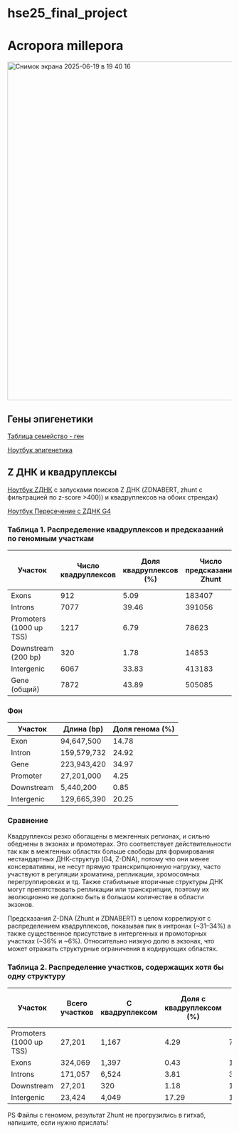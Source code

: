 # hse25_final_project

# Acropora millepora

<img width="759" alt="Снимок экрана 2025-06-19 в 19 40 16" src="https://github.com/user-attachments/assets/db81abb9-cf7a-463c-b157-1341dbd4446b" />





## Гены эпигенетики

[Таблица семейство - ген](https://github.com/ksterenteva/hse25_final_project/blob/88c5e88f3998e688d5022e76580341146f8337ec/outputs/gene_family_table-2.csv)

[Ноутбук эпигенетика](https://github.com/ksterenteva/hse25_final_project/blob/2bc94d5f8328c493efcef56fdbd4ad925bd45a09/scripts/final_project_bioinf1.ipynb)

## Z ДНК и квадруплексы

[Ноутбук ZДНК](https://colab.research.google.com/drive/1cliGoyr4nOSKiKhI7chDXQqeXOeOqGJP?usp=sharing) с запусками поисков Z ДНК (ZDNABERT, zhunt c фильтрацией по z-score >400)) и квадруплексов на обоих стрендах)

 [Ноутбук Пересечение с ZДНК  G4](https://github.com/ksterenteva/hse25_final_project/blob/d038e4aac179f6b24b446d32eb6fa9c68a8270fe/scripts/final_project_bioinf3.ipynb)

### Таблица 1. Распределение квадруплексов и предсказаний по геномным участкам

| Участок                  | Число квадруплексов | Доля квадруплексов (%) | Число предсказаний Zhunt | Доля предсказаний Zhunt (%) | Число предсказаний ZDNABERT | Доля предсказаний ZDNABERT (%) |
|--------------------------|---------------------|-------------------------|--------------------------|-----------------------------|------------------------------|---------------------------------|
| Exons                   | 912                  | 5.09                    |     183407                     |    16.09                         | 9172                          | 10.89                          |
| Introns                 |  7077                   |  39.46                       |    391056                      |    34.31                         |   26359                |      31.29                           |
| Promoters (1000 up TSS) | 1217                  | 6.79                    |    78623                      |  6.90                           | 5577                           | 6.62                           |
| Downstream (200 bp)     | 320                  | 1.78                    |  14853                        |    1.30                         | 1116                           | 1.32                           |
| Intergenic              | 6067                | 33.83                   |  413183                        |    36.25                         | 30777                       | 36.53                          |
| Gene (общий)            | 7872                | 43.89                   |  505085                        |    44.31                         | 34674                         | 41.16                          |

### Фон 

| Участок     | Длина (bp)   | Доля генома (%) |
|-------------|--------------|-------------------------------------|
| Exon        | 94,647,500   | 14.78                              |
| Intron      | 159,579,732  | 24.92                              |
| Gene        | 223,943,420  | 34.97                              |
| Promoter    | 27,201,000   | 4.25                               |
| Downstream  | 5,440,200    | 0.85                               |
| Intergenic  | 129,665,390  | 20.25                              |

### Сравнение

Квадруплексы резко обогащены в межгенных регионах, и сильно обеднены в экзонах и промотерах. Это соответствует действительности так как в межгенных областях больше свободы для формирования нестандартных ДНК-структур (G4, Z-DNA), потому что они менее консервативны, не несут прямую транскрипционную нагрузку, часто участвуют в регуляции хроматина, репликации, хромосомных перегруппировках и тд. Также стабильные вторичные структуры ДНК могут препятствовать репликации или транскрипции, поэтому их эволюционно не должно быть в большом количестве в области экзонов.

Предсказания Z-DNA (Zhunt и ZDNABERT) в целом коррелируют с распределением квадруплексов, показывая пик в интронах (~31–34%) а также существенное присутствие в интергенных и промоторных участках (~36% и ~6%). Относительно низкую долю в экзонах, что может отражать структурные ограничения в кодирующих областях.

### Таблица 2. Распределение участков, содержащих хотя бы одну структуру
| Участок                 | Всего участков | С квадруплексом | Доля с квадруплексом (%) | С Zhun | Доля с Zhun (%) | С ZDNABERT | Доля с ZDNABERT (%) |
|-------------------------|----------------|------------------|---------------------------|--------|------------------|-------------|----------------------|
| Promoters (1000 up TSS) | 27,201         | 1,167            | 4.29                      | 7,271  | 26.73            | 4,889       | 17.97                |
| Exons                   | 324,069        | 1,397            | 0.43                      | 19,623 | 6.06             | 11,627      | 3.59                 |
| Introns                 | 171,057        | 6,524            | 3.81                      | 30,286 | 17.71            | 18,876      | 11.03                |
| Downstream              | 27,201         | 320              | 1.18                      | 1,747  | 6.42             | 1,043       | 3.83                 |
| Intergenic              | 23,424         | 4,049            | 17.29                     | 13,093 | 55.9             | 10,934      | 46.68                |

PS Файлы с геномом, результат Zhunt не прогрузились в гитхаб, напишите, если нужно прислать!
